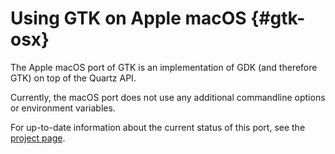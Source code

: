 # Using GTK on Apple macOS {#gtk-osx}

The Apple macOS port of GTK is an implementation of GDK (and therefore GTK)
on top of the Quartz API.

Currently, the macOS port does not use any additional commandline options
or environment variables.

For up-to-date information about the current status of this port, see the
[project page](https://wiki.gnome.org/Projects/GTK/OSX).
